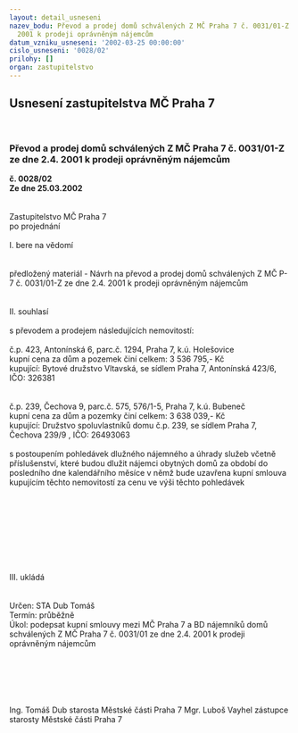 ```yaml
---
layout: detail_usneseni
nazev_bodu: Převod a prodej domů schválených Z MČ Praha 7 č. 0031/01-Z ze dne 2.4.
  2001 k prodeji oprávněným nájemcům
datum_vzniku_usneseni: '2002-03-25 00:00:00'
cislo_usneseni: '0028/02'
prilohy: []
organ: zastupitelstvo
---
```

<div id="ucUsn_pList" class="usn">
	<span><h2>Usnesení zastupitelstva MČ Praha 7 </h2>
<br></span><div class="standBody">
<span><h3>Převod a prodej domů schválených Z MČ Praha 7 č. 0031/01-Z ze dne 2.4. 2001 k prodeji oprávněným nájemcům</h3></span><div class="center">
		<strong>č. 0028/02</strong><br>
	</div>
<div class="center">
		<strong>Ze dne 25.03.2002</strong><br><br>
	</div>
<br>Zastupitelstvo MČ Praha 7<br>po projednání<br><br>I.	bere na vědomí<br><br> <br>předložený materiál - Návrh na převod a prodej domů schválených Z MČ P-7 č. 0031/01-Z ze dne 2.4. 2001 k prodeji oprávněným nájemcům<br><br><br>II.	souhlasí <br><br>s převodem a prodejem následujících nemovitostí:<br><br>č.p. 423, Antonínská 6, parc.č. 1294, Praha 7, k.ú. Holešovice<br>kupní cena za dům a pozemek činí celkem: 3  536 795,- Kč<br>kupující: Bytové družstvo Vltavská, se sídlem Praha 7, Antonínská 423/6, IČO: 326381<br><br><br>č.p. 239, Čechova 9, parc.č. 575, 576/1-5, Praha 7, k.ú. Bubeneč<br>kupní cena za dům a pozemky činí celkem: 3 638 039,- Kč<br>kupující: Družstvo spoluvlastníků domu č.p. 239, se sídlem Praha 7, Čechova 239/9 , IČO: 26493063<br><br>s postoupením pohledávek dlužného nájemného a úhrady služeb včetně příslušenství, které budou dlužit nájemci obytných domů za období do posledního dne kalendářního měsíce v němž bude uzavřena kupní smlouva kupujícím těchto nemovitostí za cenu ve výši těchto pohledávek<br><br><br><br><br><br><br><br><br><br>III.	ukládá <br><br> <br>Určen:	STA Dub Tomáš<br>Termín: průběžně<br>Úkol:	podepsat kupní smlouvy mezi MČ Praha 7 a BD nájemníků domů  schválených Z MČ Praha 7 č. 0031/01 ze dne 2.4. 2001 k prodeji oprávněným nájemcům<br> <br><br><br><br><br>	<br>Ing. Tomáš Dub starosta Městské části Praha 7	Mgr. Luboš Vayhel zástupce starosty Městské části Praha 7<br>	<br><br>
</div>
</div>